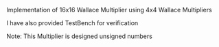 Implementation of 16x16 Wallace Multiplier using 4x4 Wallace Multipliers

I have also provided TestBench for verification

Note: This Multiplier is designed unsigned numbers
